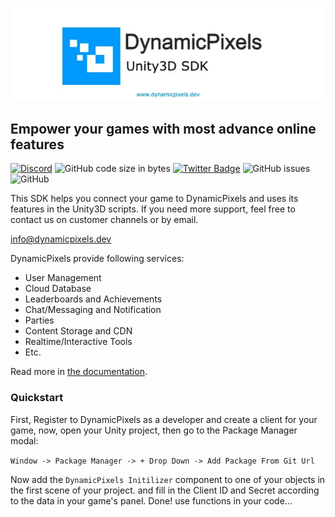 ![dynamicpixels unity 3d sdk](./github-banner.webp)

## Empower your games with most advance online features

[![Discord](https://img.shields.io/discord/RHMQNSTG8m)](https://discord.gg/RHMQNSTG8m)
![GitHub code size in bytes](https://img.shields.io/github/languages/code-size/DynamicPixels/Unity3d-C--SDK)
[![Twitter Badge](https://img.shields.io/twitter/follow/username.svg?style=social&label=Follow)](https://twitter.com/DynamicpixelsBV)
![GitHub issues](https://img.shields.io/github/issues/DynamicPixels/Unity3d-C--SDK)
![GitHub](https://img.shields.io/github/license/DynamicPixels/Unity3d-C--SDK)

This SDK helps you connect your game to DynamicPixels and uses its features in the Unity3D scripts. If you need more support, feel free to contact us on customer channels or by email.

info@dynamicpixels.dev

DynamicPixels provide following services:

- User Management
- Cloud Database
- Leaderboards and Achievements
- Chat/Messaging and Notification
- Parties
- Content Storage and CDN
- Realtime/Interactive Tools
- Etc.

Read more in [the documentation](https://docs.dynamicpixels.dev).

### Quickstart

First, Register to DynamicPixels as a developer and create a client for your game, now, open your Unity project, then go to the Package Manager modal:

`Window -> Package Manager -> + Drop Down -> Add Package From Git Url`

Now add the `DynamicPixels Initilizer` component to one of your objects in the first scene of your project. and fill in the Client ID and Secret according to the data in your game's panel. Done! use functions in your code...
